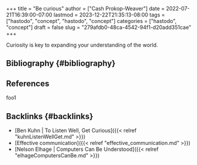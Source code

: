 +++
title = "Be curious"
author = ["Cash Prokop-Weaver"]
date = 2022-07-21T16:39:00-07:00
lastmod = 2023-12-22T21:35:13-08:00
tags = ["hastodo", "concept", "hastodo", "concept"]
categories = ["hastodo", "concept"]
draft = false
slug = "279afdb0-48ca-4542-94f1-d20add351cae"
+++

Curiosity is key to expanding your understanding of the world.


## Bibliography {#bibliography}

## References

<style>.csl-entry{text-indent: -1.5em; margin-left: 1.5em;}</style><div class="csl-bib-body">
</div>

foo1


## Backlinks {#backlinks}

-   [Ben Kuhn | To Listen Well, Get Curious]({{< relref "kuhnListenWellGet.md" >}})
-   [Effective communication]({{< relref "effective_communication.md" >}})
-   [Nelson Elhage | Computers Can Be Understood]({{< relref "elhageComputersCanBe.md" >}})
